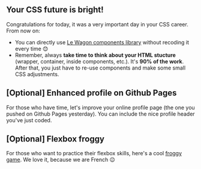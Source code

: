 ## Your CSS future is bright!

Congratulations for today, it was a very important day in your CSS career. From now on:

- You can directly use [Le Wagon components library](http://lewagon.github.io/ui-components/) without recoding it every time 😊
- Remember, always **take time to think about your HTML stucture** (wrapper, container, inside components, etc.). It's **90% of the work**. After that, you just have to re-use components and make some small CSS adjustments.

## [Optional] Enhanced profile on Github Pages

For those who have time, let's improve your online profile page (the one you pushed on Github Pages yesterday). You can include the nice profile header you've just coded.

## [Optional] Flexbox froggy

For those who want to practice their flexbox skills, here's a cool [froggy game](http://flexboxfroggy.com/). We love it, because we are French 😉
